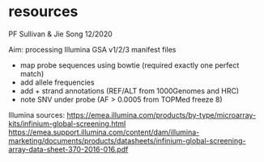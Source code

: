 # resources

PF Sullivan & Jie Song
12/2020

Aim: processing Illumina GSA v1/2/3 manifest files
- map probe sequences using bowtie (required exactly one perfect match)
- add allele frequencies
- add + strand annotations (REF/ALT from 1000Genomes and HRC)
- note SNV under probe (AF > 0.0005 from TOPMed freeze 8)

Illumina sources:
https://emea.illumina.com/products/by-type/microarray-kits/infinium-global-screening.html
https://emea.support.illumina.com/content/dam/illumina-marketing/documents/products/datasheets/infinium-global-screening-array-data-sheet-370-2016-016.pdf

	
